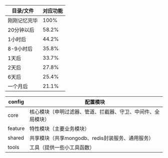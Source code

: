 
目录/文件	| 对应功能
------------ | --------
刚刚记忆完毕	| 100%
20分钟以后	| 58.2%
1小时后	| 44.2%
8-9小时后	| 35.8%
1天后	| 33.7%
2天后	| 27.8%
6天后	| 25.4%
一个月后	| 21.1% 

config	| 配置模块
------------ | --------
core	| 核心模块（申明过滤器、管道、拦截器、守卫、中间件、全局模块）
feature	| 特性模块（主要业务模块）
shared	| 共享模块（共享mongodb、redis封装服务、通用服务）
tools	| 工具（提供一些小工具函数）